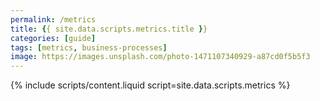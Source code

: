 ```yaml
---
permalink: /metrics
title: {{ site.data.scripts.metrics.title }}
categories: [guide]
tags: [metrics, business-processes]
image: https://images.unsplash.com/photo-1471107340929-a87cd0f5b5f3
---
```


<!--more-->


{% include scripts/content.liquid
script=site.data.scripts.metrics
%}

